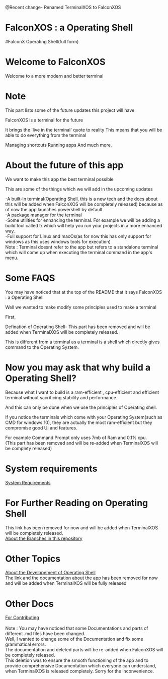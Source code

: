 @Recent change- Renamed TerminalXOS to FalconXOS

# FalconXOS : a Operating Shell
#FalconX Operating Shell(full form)

# Welcome to FalconXOS

Welcome to a more modern and better terminal

# Note

This part lists some of the future updates this project will have


FalconXOS is a terminal for the future

It brings the 'live in the terminal' quote to reality
This means that you will be able to do everything from the terminal

Managing shortcuts
Running apps
And much more,


# About the future of this app

We want to make this app the best terminal possible

This are some of the things which we will add in the upcoming updates

-A built-In terminal(Operating Shell, this is a new tech and the docs about this will be added when FalconXOS will be completely released) because as of now the app launches powershell by default
<br>
-A package manager for the terminal
<br>
-Some utilities for enhancing the terminal. For example we will be adding a build tool called tr which will help you run your projects in a more enhanced way.
<br>
-Full support for Linux and macOs(as for now this has only support for windows as this uses windows tools for execution)
<br>
Note : Terminal doesnt refer to the app but refers to a standalone terminal which will come up when executing the terminal command in the app's menu.


# Some FAQS

You may have noticed that at the top of the README that it says FalconXOS : a Operating Shell

Well we wanted to make modify some principles used to make a terminal

First, 

Defination of Operating Shell-
This part has been removed and will be added when TerminalXOS will be completely released.


This is different from a terminal as a terminal is a shell which directly gives command to the Operating System.

# Now you may ask that why build a Operating Shell?

Because what I want to build is a ram-efficient , cpu-efficient and efficient terminal without sacrificing stability and performance.

And this can only be done when we use the principles of Operating shell.


If you notice the terminals which come with your Operating System(such as CMD for windows 10), they are actually the most ram-efficient but they compromise good UI and features.


For example Command Prompt only uses 7mb of Ram and 0.1% cpu.
<br>
(This part has been removed and will be re-added when TerminalXOS will be complety released)

# System requirements

<a href="https://github.com/DaVikingMan/TerminalXOS/blob/Alpha/SystemRequirements.md">System Requirements</a>
<br>


# For Further Reading on Operating Shell

This link has been removed for now and will be added when TerminalXOS will be completely released.
<br>
<a href="https://github.com/DaVikingMan/FalconXOS/blob/Alpha/BranchManagement.md">About the Branches in this repository</a>

# Other Topics

<a href="https://github.com/DaVikingMan/FalconXOS/blob/Alpha/Updates.md">About the Developement of Operating Shell</a>
<br>
The link and the documentation about the app has been removed for now and will be added when TerminalXOS will be fully released

# Other Docs

<a href="https://github.com/DaVikingMan/FalconXOS/blob/Alpha/CONTRIBUTING.md">For Contributing</a>
<br>
<br>
Note : You may have noticed that some Documentations and parts of different .md files have been changed.<br>
Well, I wanted to change some of the Documentation and fix some grammatical errors.<br>
The documentation and deleted parts will be re-added when FalconXOS will be completely released.<br>
This deletion was to ensure the smooth functioning of the app and to provide comprehensive Documentation which everyone can understand, when TerminalXOS is released completely.
Sorry for the inconvenience.
